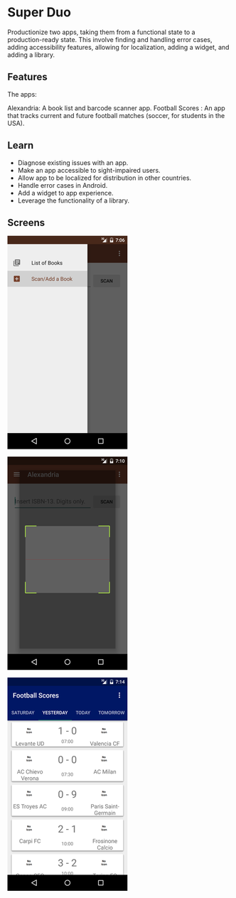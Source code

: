# Super Duo

Productionize two apps, taking them from a functional state to a production-ready state. This involve finding and handling error cases, adding accessibility features, allowing for localization, adding a widget, and adding a library.

## Features

The apps:

Alexandria: A book list and barcode scanner app.
Football Scores : An app that tracks current and future football matches (soccer, for students in the USA).


## Learn

* Diagnose existing issues with an app.
* Make an app accessible to sight-impaired users.
* Allow app to be localized for distribution in other countries.
* Handle error cases in Android.
* Add a widget to app experience.
* Leverage the functionality of a library.


## Screens

 ![Application screen 1](https://github.com/josmarycarrero/Super-Duo/blob/master/screenshots/screen1.png)

 ![Application screen 2](https://github.com/josmarycarrero/Super-Duo/blob/master/screenshots/screen2.png)

 ![Application screen 3](https://github.com/josmarycarrero/Super-Duo/blob/master/screenshots/screen3.png)

